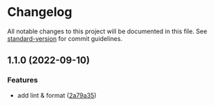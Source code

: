 # Changelog

All notable changes to this project will be documented in this file. See [standard-version](https://github.com/conventional-changelog/standard-version) for commit guidelines.

## 1.1.0 (2022-09-10)

### Features

- add lint & format ([2a79a35](https://github.com/sanjayheaven/typescript-project-template/commit/2a79a35c626ed089c1929afb4e146c4e11ce72a3))
